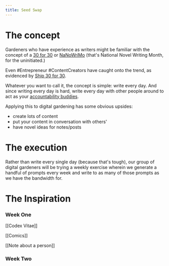 ```yaml
---
title: Seed Swap
---
```


# The concept

Gardeners who have experience as writers might be familiar with the concept of a [30 for 30](http://longriverreview.com/blog/2018/how-to-conquer-this-years-national-poetry-month-the-30-for-30-challenge/) or [NaNoWriMo](https://nanowrimo.org/) (that's National Novel Writing Month, for the uninitiated.)

Even #Entrepreneur #ContentCreators have caught onto the trend, as evidenced by [Ship 30 for 30](https://ship30for30.com).

Whatever you want to call it, the concept is simple: write every day. And since writing every day is hard, write every day with other people around to act as your [accountability buddies](https://www.nytimes.com/2021/01/08/well/live/habits-health.html#:~:text=Choose%20a%20friend%20who%20wants,on%20a%20decluttering%20project%20together.).

Applying this to digital gardening has some obvious upsides:
- create lots of content
- put your content in conversation with others'
- have novel ideas for notes/posts

# The execution

Rather than write every single day (because that's tough), our group of digital gardeners will be trying a weekly exercise wherein we generate a handful of prompts every week and write to as many of those prompts as we have the bandwidth for.

# The Inspiration

### Week One

[[Codex Vitae]]

[[Comics]]

[[Note about a person]]

### Week Two